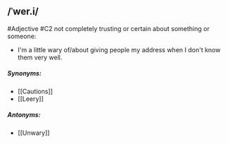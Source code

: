## /ˈwer.i/
#Adjective
#C2
not completely trusting or certain about something or someone:

- I'm a little wary of/about giving people my address when I don't know them very well.


##### Synonyms:
- [[Cautions]]
- [[Leery]]

##### Antonyms:
- [[Unwary]]